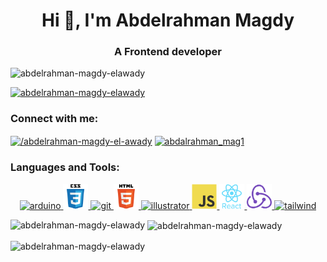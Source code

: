 <h1 align="center">Hi 👋, I'm Abdelrahman Magdy</h1>
<h3 align="center">A Frontend developer</h3>

<p align="left"> <img src="https://komarev.com/ghpvc/?username=abdelrahman-magdy-elawady&label=Profile%20views&color=0e75b6&style=flat" alt="abdelrahman-magdy-elawady" /> </p>

<p align="left"> <a href="https://github.com/ryo-ma/github-profile-trophy"><img src="https://github-profile-trophy.vercel.app/?username=abdelrahman-magdy-elawady" alt="abdelrahman-magdy-elawady" /></a> </p>

<h3 align="left">Connect with me:</h3>
<p align="left">
<a href="https://linkedin.com/in//abdelrahman-magdy-el-awady" target="blank"><img align="center" src="https://raw.githubusercontent.com/rahuldkjain/github-profile-readme-generator/master/src/images/icons/Social/linked-in-alt.svg" alt="/abdelrahman-magdy-el-awady" height="30" width="40" /></a>
<a href="https://www.hackerrank.com/abdalrahman_mag1" target="blank"><img align="center" src="https://raw.githubusercontent.com/rahuldkjain/github-profile-readme-generator/master/src/images/icons/Social/hackerrank.svg" alt="abdalrahman_mag1" height="30" width="40" /></a>
</p>

<h3 align="left">Languages and Tools:</h3>
<p align="center"> <a href="https://www.arduino.cc/" target="_blank" rel="noreferrer"> <img src="https://cdn.worldvectorlogo.com/logos/arduino-1.svg" alt="arduino" width="40" height="40"/> </a> <a href="https://www.w3schools.com/css/" target="_blank" rel="noreferrer"> <img src="https://raw.githubusercontent.com/devicons/devicon/master/icons/css3/css3-original-wordmark.svg" alt="css3" width="40" height="40"/> </a> <a href="https://git-scm.com/" target="_blank" rel="noreferrer"> <img src="https://www.vectorlogo.zone/logos/git-scm/git-scm-icon.svg" alt="git" width="40" height="40"/> </a> <a href="https://www.w3.org/html/" target="_blank" rel="noreferrer"> <img src="https://raw.githubusercontent.com/devicons/devicon/master/icons/html5/html5-original-wordmark.svg" alt="html5" width="40" height="40"/> </a> <a href="https://www.adobe.com/in/products/illustrator.html" target="_blank" rel="noreferrer"> <img src="https://www.vectorlogo.zone/logos/adobe_illustrator/adobe_illustrator-icon.svg" alt="illustrator" width="40" height="40"/> </a> <a href="https://developer.mozilla.org/en-US/docs/Web/JavaScript" target="_blank" rel="noreferrer"> <img src="https://raw.githubusercontent.com/devicons/devicon/master/icons/javascript/javascript-original.svg" alt="javascript" width="40" height="40"/> </a> <a href="https://reactjs.org/" target="_blank" rel="noreferrer"> <img src="https://raw.githubusercontent.com/devicons/devicon/master/icons/react/react-original-wordmark.svg" alt="react" width="40" height="40"/> </a> <a href="https://redux.js.org" target="_blank" rel="noreferrer"> <img src="https://raw.githubusercontent.com/devicons/devicon/master/icons/redux/redux-original.svg" alt="redux" width="40" height="40"/> </a> <a href="https://tailwindcss.com/" target="_blank" rel="noreferrer"> <img src="https://www.vectorlogo.zone/logos/tailwindcss/tailwindcss-icon.svg" alt="tailwind" width="40" height="40"/> </a> </p>

<p><img align="left" src="https://github-readme-stats.vercel.app/api/top-langs?username=abdelrahman-magdy-elawady&show_icons=true&locale=en&layout=compact" alt="abdelrahman-magdy-elawady" /></p>

<p>&nbsp;<img align="center" src="https://github-readme-stats.vercel.app/api?username=abdelrahman-magdy-elawady&show_icons=true&locale=en" alt="abdelrahman-magdy-elawady" /></p>

<p><img align="center" src="https://github-readme-streak-stats.herokuapp.com/?user=abdelrahman-magdy-elawady&" alt="abdelrahman-magdy-elawady" /></p>
